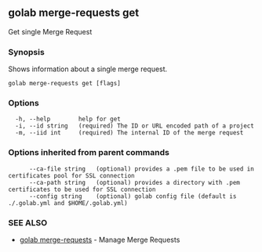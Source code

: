 ## golab merge-requests get

Get single Merge Request

### Synopsis


Shows information about a single merge request.

```
golab merge-requests get [flags]
```

### Options

```
  -h, --help        help for get
  -i, --id string   (required) The ID or URL encoded path of a project
  -m, --iid int     (required) The internal ID of the merge request
```

### Options inherited from parent commands

```
      --ca-file string   (optional) provides a .pem file to be used in certificates pool for SSL connection
      --ca-path string   (optional) provides a directory with .pem certificates to be used for SSL connection
      --config string    (optional) golab config file (default is ./.golab.yml and $HOME/.golab.yml)
```

### SEE ALSO
* [golab merge-requests](golab_merge-requests.md)	 - Manage Merge Requests


